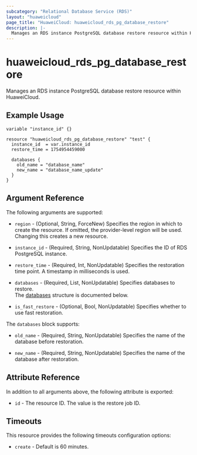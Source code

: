 ```yaml
---
subcategory: "Relational Database Service (RDS)"
layout: "huaweicloud"
page_title: "HuaweiCloud: huaweicloud_rds_pg_database_restore"
description: |-
  Manages an RDS instance PostgreSQL database restore resource within HuaweiCloud.
---
```


# huaweicloud_rds_pg_database_restore

Manages an RDS instance PostgreSQL database restore resource within HuaweiCloud.

## Example Usage

```hcl
variable "instance_id" {}

resource "huaweicloud_rds_pg_database_restore" "test" {
  instance_id  = var.instance_id
  restore_time = 1754954459000

  databases {
    old_name = "database_name"
    new_name = "database_name_update"
  }
}
```

## Argument Reference

The following arguments are supported:

* `region` - (Optional, String, ForceNew) Specifies the region in which to create the resource. If omitted, the
  provider-level region will be used. Changing this creates a new resource.

* `instance_id` - (Required, String, NonUpdatable) Specifies the ID of RDS PostgreSQL instance.

* `restore_time` - (Required, Int, NonUpdatable) Specifies the restoration time point.
  A timestamp in milliseconds is used.

* `databases` - (Required, List, NonUpdatable) Specifies databases to restore.  
  The [databases](#databases_struct) structure is documented below.

* `is_fast_restore` - (Optional, Bool, NonUpdatable) Specifies whether to use fast restoration.

<a name="databases_struct"></a>
The `databases` block supports:

* `old_name` - (Required, String, NonUpdatable) Specifies the name of the database before restoration.

* `new_name` - (Required, String, NonUpdatable) Specifies the name of the database after restoration.

## Attribute Reference

In addition to all arguments above, the following attribute is exported:

* `id` - The resource ID. The value is the restore job ID.

## Timeouts

This resource provides the following timeouts configuration options:

* `create` - Default is 60 minutes.
